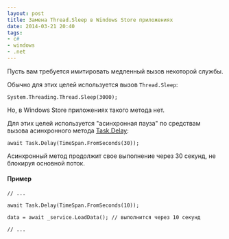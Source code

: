 ```yaml
---
layout: post
title: Замена Thread.Sleep в Windows Store приложениях
date: 2014-03-21 20:40
tags:
- c#
- windows
- .net
---
```


Пусть вам требуется имитировать медленный вызов некоторой службы.

Обычно для этих целей используется вызов `Thread.Sleep`:

```
System.Threading.Thread.Sleep(3000);
```

Но, в Windows Store приложениях такого метода нет.

Для этих целей используется "асинхронная пауза" по средствам вызова асинхронного метода [Task.Delay](http://msdn.microsoft.com/en-us/library/system.threading.tasks.task.delay.aspx):

```
await Task.Delay(TimeSpan.FromSeconds(30));
```

Асинхронный метод продолжит свое выполнение через 30 секунд, не блокируя основной поток.

#### Пример

```
// ...

await Task.Delay(TimeSpan.FromSeconds(10));

data = await _service.LoadData(); // выполнится через 10 секунд

// ...
```
